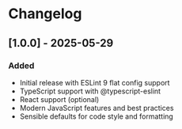 # Changelog

## [1.0.0] - 2025-05-29

### Added
- Initial release with ESLint 9 flat config support
- TypeScript support with @typescript-eslint
- React support (optional)
- Modern JavaScript features and best practices
- Sensible defaults for code style and formatting
